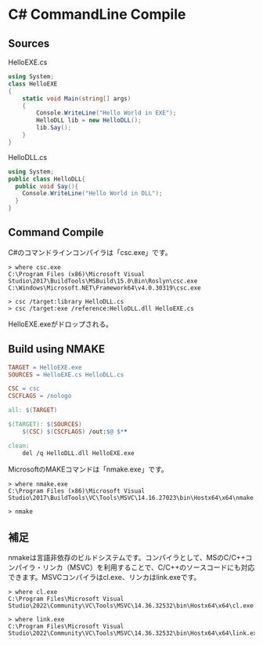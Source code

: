 # C# CommandLine Compile

## Sources

HelloEXE.cs

```C#
using System;
class HelloEXE
{
    static void Main(string[] args)
    {
        Console.WriteLine("Hello World in EXE");
        HelloDLL lib = new HelloDLL();
        lib.Say();
    }
}
```

HelloDLL.cs

```C#
using System;
public class HelloDLL{
  public void Say(){
    Console.WriteLine("Hello World in DLL");
  }
}
```

## Command Compile

C#のコマンドラインコンパイラは「csc.exe」です。

```dos
> where csc.exe
C:\Program Files (x86)\Microsoft Visual Studio\2017\BuildTools\MSBuild\15.0\Bin\Roslyn\csc.exe
C:\Windows\Microsoft.NET\Framework64\v4.0.30319\csc.exe
```

```dos
> csc /target:library HelloDLL.cs
> csc /target:exe /reference:HelloDLL.dll HelloEXE.cs
```

HelloEXE.exeがドロップされる。

## Build using NMAKE

```makefile
TARGET = HelloEXE.exe
SOURCES = HelloEXE.cs HelloDLL.cs

CSC = csc
CSCFLAGS = /nologo

all: $(TARGET)

$(TARGET): $(SOURCES)
    $(CSC) $(CSCFLAGS) /out:$@ $**

clean:
    del /q HelloDLL.dll HelloEXE.exe
```

MicrosoftのMAKEコマンドは「nmake.exe」です。

```dos
> where nmake.exe
C:\Program Files (x86)\Microsoft Visual Studio\2017\BuildTools\VC\Tools\MSVC\14.16.27023\bin\Hostx64\x64\nmake.exe
```

```dos
> nmake
```

## 補足

nmakeは言語非依存のビルドシステムです。コンパイラとして、MSのC/C++コンパイラ・リンカ（MSVC）を利用することで、C/C++のソースコードにも対応できます。MSVCコンパイラはcl.exe、リンカはlink.exeです。

```dos
> where cl.exe
C:\Program Files\Microsoft Visual Studio\2022\Community\VC\Tools\MSVC\14.36.32532\bin\Hostx64\x64\cl.exe

> where link.exe
C:\Program Files\Microsoft Visual Studio\2022\Community\VC\Tools\MSVC\14.36.32532\bin\Hostx64\x64\link.exe
```
